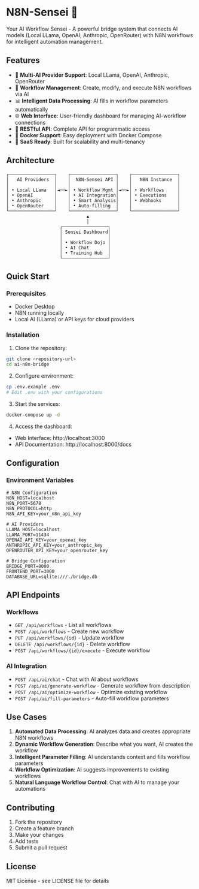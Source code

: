 # N8N-Sensei 🥋

Your AI Workflow Sensei - A powerful bridge system that connects AI models (Local LLama, OpenAI, Anthropic, OpenRouter) with N8N workflows for intelligent automation management.

## Features

- 🤖 **Multi-AI Provider Support**: Local LLama, OpenAI, Anthropic, OpenRouter
- 🔄 **Workflow Management**: Create, modify, and execute N8N workflows via AI
- 📊 **Intelligent Data Processing**: AI fills in workflow parameters automatically
- 🌐 **Web Interface**: User-friendly dashboard for managing AI-workflow connections
- 🔌 **RESTful API**: Complete API for programmatic access
- 🐳 **Docker Support**: Easy deployment with Docker Compose
- 💼 **SaaS Ready**: Built for scalability and multi-tenancy

## Architecture

```
┌─────────────────┐    ┌─────────────────┐    ┌─────────────────┐
│   AI Providers  │    │  N8N-Sensei API │    │   N8N Instance  │
│                 │    │                 │    │                 │
│ • Local LLama   │◄──►│ • Workflow Mgmt │◄──►│ • Workflows     │
│ • OpenAI        │    │ • AI Integration│    │ • Executions    │
│ • Anthropic     │    │ • Smart Analysis│    │ • Webhooks      │
│ • OpenRouter    │    │ • Auto-filling  │    │                 │
└─────────────────┘    └─────────────────┘    └─────────────────┘
                              ▲
                              │
                    ┌─────────────────┐
                    │ Sensei Dashboard│
                    │                 │
                    │ • Workflow Dojo │
                    │ • AI Chat       │
                    │ • Training Hub  │
                    └─────────────────┘
```

## Quick Start

### Prerequisites

- Docker Desktop
- N8N running locally
- Local AI (LLama) or API keys for cloud providers

### Installation

1. Clone the repository:
```bash
git clone <repository-url>
cd ai-n8n-bridge
```

2. Configure environment:
```bash
cp .env.example .env
# Edit .env with your configurations
```

3. Start the services:
```bash
docker-compose up -d
```

4. Access the dashboard:
- Web Interface: http://localhost:3000
- API Documentation: http://localhost:8000/docs

## Configuration

### Environment Variables

```env
# N8N Configuration
N8N_HOST=localhost
N8N_PORT=5678
N8N_PROTOCOL=http
N8N_API_KEY=your_n8n_api_key

# AI Providers
LLAMA_HOST=localhost
LLAMA_PORT=11434
OPENAI_API_KEY=your_openai_key
ANTHROPIC_API_KEY=your_anthropic_key
OPENROUTER_API_KEY=your_openrouter_key

# Bridge Configuration
BRIDGE_PORT=8000
FRONTEND_PORT=3000
DATABASE_URL=sqlite:///./bridge.db
```

## API Endpoints

### Workflows
- `GET /api/workflows` - List all workflows
- `POST /api/workflows` - Create new workflow
- `PUT /api/workflows/{id}` - Update workflow
- `DELETE /api/workflows/{id}` - Delete workflow
- `POST /api/workflows/{id}/execute` - Execute workflow

### AI Integration
- `POST /api/ai/chat` - Chat with AI about workflows
- `POST /api/ai/generate-workflow` - Generate workflow from description
- `POST /api/ai/optimize-workflow` - Optimize existing workflow
- `POST /api/ai/fill-parameters` - Auto-fill workflow parameters

## Use Cases

1. **Automated Data Processing**: AI analyzes data and creates appropriate N8N workflows
2. **Dynamic Workflow Generation**: Describe what you want, AI creates the workflow
3. **Intelligent Parameter Filling**: AI understands context and fills workflow parameters
4. **Workflow Optimization**: AI suggests improvements to existing workflows
5. **Natural Language Workflow Control**: Chat with AI to manage your automations

## Contributing

1. Fork the repository
2. Create a feature branch
3. Make your changes
4. Add tests
5. Submit a pull request

## License

MIT License - see LICENSE file for details